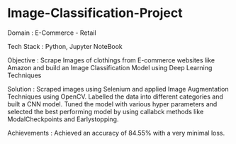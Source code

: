 # Image-Classification-Project

Domain : E-Commerce - Retail

Tech Stack : Python, Jupyter NoteBook

Objective : Scrape Images of clothings from E-commerce websites like Amazon and build an Image Classification Model using Deep Learning Techniques

Solution : Scraped images using Selenium and applied Image Augmentation Techniques using OpenCV. Labelled the data into different categories and built a CNN model. Tuned the model with various hyper parameters and selected the best performing model by using callabck methods like ModalCheckpoints and Earlystopping.

Achievements : Achieved an accuracy of 84.55% with a very minimal loss.
